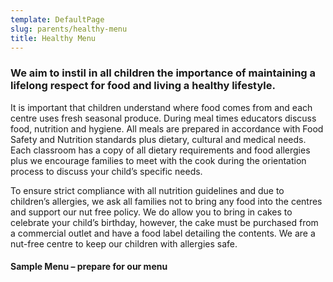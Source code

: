```yaml
---
template: DefaultPage
slug: parents/healthy-menu
title: Healthy Menu
---
```

### We aim to instil in all children the importance of maintaining a lifelong respect for food and living a healthy lifestyle.

It is important that children understand where food comes from and each centre uses fresh seasonal produce. During meal times educators discuss food, nutrition and hygiene. All meals are prepared in accordance with Food Safety and Nutrition standards plus dietary, cultural and medical needs. Each classroom has a copy of all dietary requirements and food allergies plus we encourage families to meet with the cook during the orientation process to discuss your child’s specific needs.

To ensure strict compliance with all nutrition guidelines and due to children’s allergies, we ask all families not to bring any food into the centres and support our nut free policy. We do allow you to bring in cakes to celebrate your child’s birthday, however, the cake must be purchased from a commercial outlet and have a food label detailing the contents. We are a nut-free centre to keep our children with allergies safe.

#### Sample Menu – prepare for our menu
